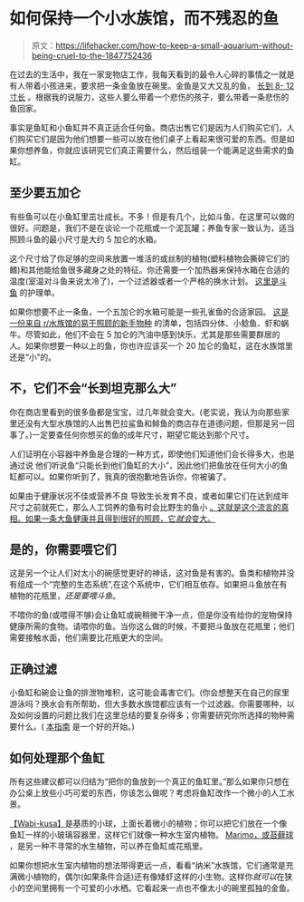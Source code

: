 # 如何保持一个小水族馆，而不残忍的鱼

> 原文：<https://lifehacker.com/how-to-keep-a-small-aquarium-without-being-cruel-to-the-1847752436>

在过去的生活中，我在一家宠物店工作，我每天看到的最令人心碎的事情之一就是有人带着小孩进来，要求把一条金鱼放在碗里。金鱼是又大又乱的鱼， [长到 8- 12 寸长](https://www.fishkeeping.co.uk/articles_74/goldfish-size-life-expectancy.htm) 。根据我的说服力，这些人要么带着一个悲伤的孩子，要么带着一条悲伤的鱼回家。



事实是鱼缸和小鱼缸并不真正适合任何鱼。商店出售它们是因为人们购买它们，人们购买它们是因为他们想要一些可以放在他们桌子上看起来很可爱的东西。但是如果你想养鱼，你就应该研究它们真正需要什么，然后组装一个能满足这些需求的鱼缸。

## 至少要五加仑

有些鱼可以在小鱼缸里茁壮成长。不多！但是有几个，比如斗鱼，在这里可以做的很好。问题是，我们不是在谈论一个花瓶或一个泥瓦罐；养鱼专家一致认为，适当照顾斗鱼的最小尺寸是大约 5 加仑的水箱。

这个尺寸给了你足够的空间来放置一堆活的或丝制的植物(塑料植物会撕碎它们的鳍)和其他能给鱼很多藏身之处的特征。你还需要一个加热器来保持水箱在合适的温度(室温对斗鱼来说太冷了)，一个过滤器或者一个严格的换水计划。 [这里是斗鱼](https://www.seriouslyfish.com/species/betta-splendens/) 的护理单。

如果你想要不止一条鱼，一个五加仑的水箱可能是一些孔雀鱼的合适家园。 [这是一份来自 r/水族馆的易于照顾的新手物种](https://np.reddit.com/r/Aquariums/comments/4v6hi6/easy_tanks/d5vvc8z/) 的清单，包括四分体、小鲶鱼、虾和蜗牛。尽管如此，他们不会在 5 加仑的汽油中感到快乐，尤其是那些需要群居的人。如果你想要一种以上的鱼，你也许应该买一个 20 加仑的鱼缸，这在水族馆里还是“小”的。

## 不，它们不会“长到坦克那么大”

你在商店里看到的很多鱼都是宝宝，过几年就会变大。(老实说，我认为向那些家里还没有大型水族馆的人出售巴拉鲨鱼和鲱鱼的商店存在道德问题，但那是另一回事了。)一定要查任何你想买的鱼的成年尺寸，期望它能达到那个尺寸。

人们证明在小容器中养鱼是合理的一种方式，即使他们知道他们会长得多大，也是通过说 他们听说鱼“只能长到他们鱼缸的大小”，因此他们把鱼放在任何大小的鱼缸都可以。如果你听到了，我真的很抱歉地告诉你，你被骗了。

如果由于健康状况不佳或营养不良 导致生长发育不良，或者如果它们在达到成年尺寸之前就死亡，那么人工饲养的鱼有时会比野生的鱼小 [。这就是这个流言的真相。如果一条大鱼健康并且得到很好的照顾，它*就会*变大。](https://www.arizonanatureaquatics.com/blog/2016/4/2/will-my-fish-only-grow-to-the-size-of-my-aquarium) 

## 是的，你需要喂它们

这是另一个让人们对太小的碗感觉更好的神话，这对鱼是有害的。鱼类和植物并没有组成一个“完整的生态系统”,在这个系统中，它们相互依存。如果把斗鱼放在有植物的花瓶里，*还是要喂斗鱼*。

不喂你的鱼(或喂得不够)会让鱼缸或碗稍微干净一点，但是你没有给你的宠物保持健康所需的食物。请喂你的鱼。当你这么做的时候，不要把斗鱼放在花瓶里；他们需要接触水面，他们需要比花瓶更大的空间。

## 正确过滤

小鱼缸和碗会让鱼的排泄物堆积，这可能会毒害它们。(你会想整天在自己的尿里游泳吗？换水会有所帮助，但大多数水族馆都应该有一个过滤器。你需要哪种，以及如何设置的问题比我们在这里总结的要复杂得多；你需要研究你所选择的物种需要什么。( [本指南](https://buceplant.com/blogs/news/beginners-guide-to-aquarium-filters-and-types-of-filtration) 是一个好的开始。)

## 如何处理那个鱼缸

所有这些建议都可以归结为“把你的鱼放到一个真正的鱼缸里。”那么如果你只想在办公桌上放些小巧可爱的东西，你该怎么做呢？考虑将鱼缸改作一个微小的人工水景。

[【Wabi-kusa】](https://www.thegreenmachineonline.com/blog/wabi-kusa/)是基质的小球，上面长着微小的植物；你可以把它们放在一个像鱼缸一样的小玻璃容器里，这样它们就像一种水生室内植物。 [Marimo，或苔藓球](https://pistilsnursery.com/blogs/journal/marimo-moss-ball-care) ，是另一种不寻常的水生植物，可以养在鱼缸或花瓶里。

如果你想把水生室内植物的想法带得更远一点，看看“纳米”水族馆，它们通常是充满微小植物的，偶尔(如果条件合适)还有像矮虾这样的小生物。这样你*就可以*在狭小的空间里拥有一个可爱的小水栖。它看起来一点也不像太小的碗里孤独的金鱼。
